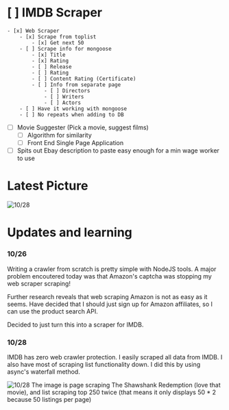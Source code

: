 # [ ] IMDB Scraper
    - [x] Web Scraper
        - [x] Scrape from toplist
            - [x] Get next 50
        - [ ] Scrape info for mongoose
            - [x] Title
            - [x] Rating
            - [ ] Release
            - [ ] Rating
            - [ ] Content Rating (Certificate)
            - [ ] Info from separate page
                - [ ] Directors
                - [ ] Writers
                - [ ] Actors
        - [ ] Have it working with mongoose
        - [ ] No repeats when adding to DB
- [ ] Movie Suggester (Pick a movie, suggest films)
    - [ ] Algorithm for similarity
    - [ ] Front End Single Page Application
- [ ] Spits out Ebay description to paste easy enough for a min wage worker to use

# Latest Picture
![10/28](https://i.imgur.com/cMCeILV.png)

# Updates and learning
### 10/26
Writing a crawler from scratch is pretty simple with NodeJS tools.
A major problem encoutered today was that Amazon's captcha was stopping my web scraper scraping!

Further research reveals that web scraping Amazon is not as easy as it seems.
Have decided that I should just sign up for Amazon affiliates, so I can use the product search API.

Decided to just turn this into a scraper for IMDB.

### 10/28
IMDB has zero web crawler protection. I easily scraped all data from IMDB.
I also have most of scraping list functionality down. I did this by using async's waterfall method.

![10/28](https://i.imgur.com/cMCeILV.png)
The image is page scraping The Shawshank Redemption (love that movie), and list scraping top 250 twice (that means it only displays 50 * 2 because 50 listings per page)
